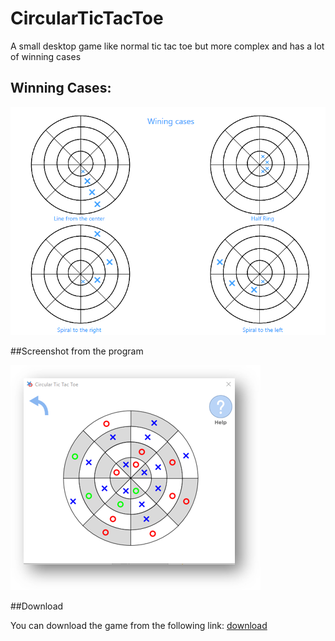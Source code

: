 # CircularTicTacToe
A small desktop game like normal tic tac toe but more complex and has a lot of winning cases

## Winning Cases:

![wining-cases](winning_cases.png)

##Screenshot from the program

![screenshot](screenshot.png)

##Download

You can download the game from the following link:
[download](https://drive.google.com/open?id=14wUUJ_mAY8Mg4TI37794a9aXG7vmgumI)